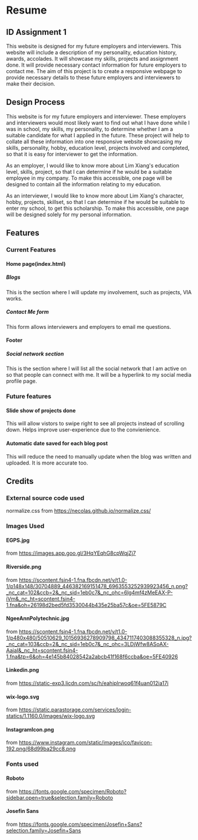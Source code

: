 # Resume
## ID Assignment 1
This website is designed for my future employers and interviewers. This website will include a description of my personality, education history, awards, accolades. It will showcase my skills, projects and assignment done. It will provide necessary contact information for future employers to contact me. The aim of this project is to create a responsive webpage to provide necessary details to these future employers and interviewers to make their decision.

## Design Process
This website is for my future employers and interviewer. These employers and interviewers would most likely want to find out what I have done while I was in school, my skills, my personality, to determine
whether I am a suitable candidate for what I applied in the future. These project will help to collate all these information into one responsive website showcasing my skills, personality, hobby, education level, projects involved and completed, so that it is easy for interviewer to get the information.

As an employer, I would like to know more about Lim Xiang's education level, skills, project, so that I can determine if he would be a suitable employee in my company.
To make this accessible, one page will be designed to contain all the information relating to my education.

As an interviewer, I would like to know more about Lim Xiang's character, hobby, projects, skillset, so that I can determine if he would be suitable to enter my school, to get this scholarship.
To make this accessible, one page will be designed solely for my personal information.
## Features
### Current Features
#### Home page(index.html)
##### Blogs
This is the section where I will update my involvement, such as projects, VIA works.
##### Contact Me form
This form allows interviewers and employers to email me questions.
#### Footer
##### Social network section
This is the section where I will list all the social network that I am active on so that people can connect with me. It will be a hyperlink to my social media profile page.

### Future features
#### Slide show of projects done
This will allow vistors to swipe right to see all projects instead of scrolling down. Helps improve user-experience due to the convienience.

#### Automatic date saved for each blog post
This will reduce the need to manually update when the blog was written and uploaded. It is more accurate too.
## Credits
### External source code used
normalize.css from https://necolas.github.io/normalize.css/

### Images Used
#### EGPS.jpg 
from https://images.app.goo.gl/3HqYEqhG8cpWqjZj7
#### Riverside.png
from https://scontent.fsin4-1.fna.fbcdn.net/v/t1.0-1/p148x148/30704889_446382169151478_6963553252939923456_n.png?_nc_cat=102&ccb=2&_nc_sid=1eb0c7&_nc_ohc=6lg4mf4zMeEAX-P-iVm&_nc_ht=scontent.fsin4-1.fna&oh=26198d2bed5fd3530044b435e25ba57c&oe=5FE5879C
#### NgeeAnnPolytechnic.jpg
from https://scontent.fsin4-1.fna.fbcdn.net/v/t1.0-1/p480x480/50510629_10156936278909798_4347117403088355328_n.jpg?_nc_cat=103&ccb=2&_nc_sid=1eb0c7&_nc_ohc=3LDjWfw8ASoAX-AajaI&_nc_ht=scontent.fsin4-1.fna&tp=6&oh=4e145b84028542a2abcb41f168f6ccba&oe=5FE40926
#### Linkedin.png
from https://static-exp3.licdn.com/sc/h/eahiplrwoq61f4uan012ia17i
#### wix-logo.svg
from https://static.parastorage.com/services/login-statics/1.1160.0/images/wix-logo.svg
#### InstagramIcon.png
from https://www.instagram.com/static/images/ico/favicon-192.png/68d99ba29cc8.png

### Fonts used
#### Roboto
from https://fonts.google.com/specimen/Roboto?sidebar.open=true&selection.family=Roboto
#### Josefin Sans
from https://fonts.google.com/specimen/Josefin+Sans?selection.family=Josefin+Sans